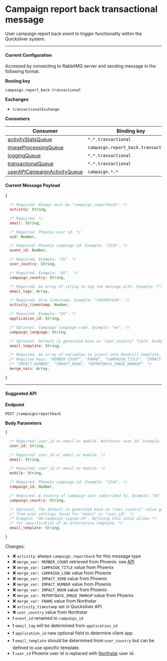 # Campaign report back transactional message

User campaign report back event to trigger functionality within the Quicksilver system.

----

#### Current Configuration
Accessed by connecting to RabbitMQ server and sending message in the following format.

**Routing key**

`campaign.report_back.transactional`

**Exchanges**

- `transactionalExchange`

**Consumers**

| Consumer                                                                  | Binding key                           |
| ------------------------------------------------------------------------- | ------------------------------------- |
| [activityStatsQueue](../queues/activityStatsQueue.md)                     |  `*.*.transactional`                  |
| [imageProcessingQueue](../queues/imageProcessingQueue.md)                 |  `campaign.report_back.transactional` |
| [loggingQueue](../queues/loggingQueue.md)                                 |  `*.*.transactional`                  |
| [transactionalQueue](../queues/transactionalQueue.md)                     |  `*.*.transactional`                  |
| [userAPICampaignActivityQueue](../queues/userAPICampaignActivityQueue.md) |  `campaign.*.*`                       |

#### Current Message Payload

```js
{

  /* Required. Always must be "campaign_reportback". */
  activity: String,

  /* Required. */
  email: String,

  /* Required. Phoenix user id. */
  uid: Number,

  /* Required. Phoenix campaign id. Example: "1334". */
  event_id: Number,

  /* Required, Example: "US". */
  user_country: String,

  /* Required. Example: "US".  */
  campaign_country: String,

  /* Required. An array of string to tag the message with. Example: ["drupal_campaign_reportback"]. */
  email_tags: Array,

  /* Required. Unix timestamp. Example: "1458067430". */
  activity_timestamp: Number,

  /* Required. Example: "US". */
  application_id: String,

  /* Optional. Campaign langauge code. Example: "en". */
  campaign_language: String,

  /* Optional. Default is generated base on "user_country" field. Example: "mb-campaign-reportback-US". */
  email_template: String,

  /* Required. An array of variables to inject into Mandrill template. */
  /* Required keys: "MEMBER_COUNT", "FNAME", "CAMPAIGN_TITLE", "IMPACT_VERB", */
  /* "IMPACT_NUMBER", "IMPACT_NOUN", "REPORTBACK_IMAGE_MARKUP". */
  merge_vars: Array,

}
```

----

#### Suggested API

**Endpoint**

`POST /campaign/reportback`

**Body Parameters**

```js
{

  /* Required: user_id or email or mobile. Northstar user ID. Example: "555b9225bffebc31068b4567". */
  user_id: String,

  /* Required: user_id or email or mobile. */
  email: String,

  /* Required: user_id or email or mobile. */
  mobile: String,

  /* Required. Phoenix campaign id. Example: "1334". */
  campaign_id: Number,

  /* Required. A country of campaign user subscribed to. Example: "US". */
  campaign_country: String,

  /* Optional. The default is generated base on "user_country" value gathered */
  /* from user settings found for "email" or "user_id". */
  /* Example: "mb-campaign-signup-US". Defining this value allows */
  /* for specification of an alternative template. */
  email_template: String,

}
```

Changes:

- :x: `activity`: always `campaign_reportback` for this message type
- :x: `merge_var: MEMBER_COUNT` retrieved from Phoenix: see [API](https://github.com/DoSomething/phoenix/wiki/API#get-member-count)
- :x: `merge_var: CAMPAIGN_TITLE` value from Phoenix
- :x: `merge_var: CAMPAIGN_LINK` value from Phoenix
- :x: `merge_var: IMPACT_VERB` value from Phoenix
- :x: `merge_var: IMPACT_NUMBER` value from Phoenix
- :x: `merge_var: IMPACT_NOUN` value from Phoenix
- :x: `merge_var: REPORTBACK_IMAGE_MARKUP` value from Phoenix
- :x: `merge_var: FNAME` value from Northstar
- :x: `activity_timestamp` set in Quicksilver API
- :x: `user_country` value from Northstar
- :heavy_exclamation_mark: `event_id` renamed to `campaign_id`
- :heavy_exclamation_mark: `email_tag` will be determined from `application_id`
- :heavy_exclamation_mark: `application_id` new optional field to determine client app
- :heavy_exclamation_mark: `email_template` should be determined from `user_country` but can be defined to use specific template.
- :heavy_exclamation_mark: `user_id` Phoenix user id is replaced with [Northstar](https://github.com/DoSomething/northstar/blob/dev/documentation/endpoints/users.md#retrieve-a-user) user id.
